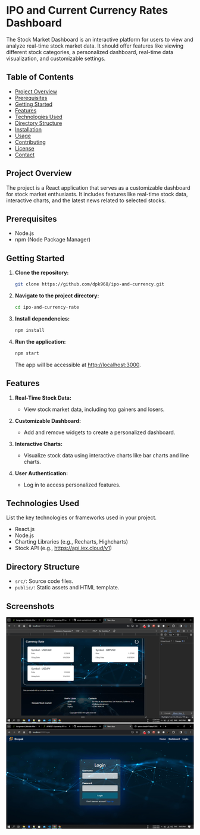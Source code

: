 # IPO and Current Currency Rates Dashboard

The Stock Market Dashboard is an interactive platform for users to view and analyze real-time stock market data. It should offer features like viewing different stock categories, a personalized dashboard, real-time data visualization, and customizable settings.


## Table of Contents

- [Project Overview](#project-overview)
- [Prerequisites](#prerequisites)
- [Getting Started](#getting-started)
- [Features](#features)
- [Technologies Used](#technologies-used)
- [Directory Structure](#directory-structure)
- [Installation](#installation)
- [Usage](#usage)
- [Contributing](#contributing)
- [License](#license)
- [Contact](#contact)

## Project Overview

The project is a React application that serves as a customizable dashboard for stock market enthusiasts. It includes features like real-time stock data, interactive charts, and the latest news related to selected stocks.


## Prerequisites

- Node.js
- npm (Node Package Manager)

## Getting Started

1. **Clone the repository:**

    ```bash
    git clone https://github.com/dpk968/ipo-and-currency.git
    ```

2. **Navigate to the project directory:**

    ```bash
    cd ipo-and-currency-rate
    ```

3. **Install dependencies:**

    ```bash
    npm install
    ```

4. **Run the application:**

    ```bash
    npm start
    ```

    The app will be accessible at [http://localhost:3000](http://localhost:3000).

## Features

1. **Real-Time Stock Data:**
   - View stock market data, including top gainers and losers.

2. **Customizable Dashboard:**
   - Add and remove widgets to create a personalized dashboard.

3. **Interactive Charts:**
   - Visualize stock data using interactive charts like bar charts and line charts.

4. **User Authentication:**
   - Log in to access personalized features.

## Technologies Used

List the key technologies or frameworks used in your project.
- React.js
- Node.js
- Charting Libraries (e.g., Recharts, Highcharts)
- Stock API (e.g., https://api.iex.cloud/v1)

## Directory Structure

- `src/`: Source code files.
- `public/`: Static assets and HTML template.



## Screenshots

![App Screenshot](https://github.com/dpk968/ipo-and-currency/blob/master/ipo-and-currency-rate/screenshots/Screenshot%20(124).png)
![App Screenshot](https://github.com/dpk968/ipo-and-currency/blob/master/ipo-and-currency-rate/screenshots/Screenshot%20(130).png)
